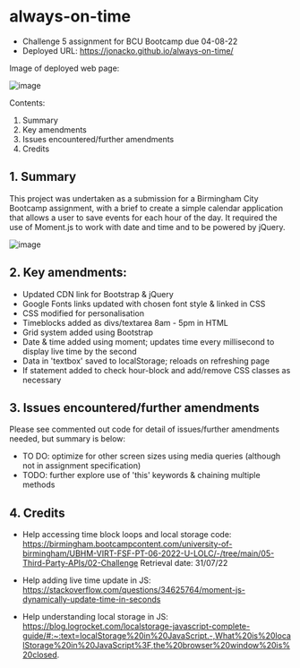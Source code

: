 # always-on-time
- Challenge 5 assignment for BCU Bootcamp due 04-08-22
- Deployed URL: https://jonacko.github.io/always-on-time/

Image of deployed web page:

![image](https://user-images.githubusercontent.com/106882755/182896029-e0dd0d19-a53e-4c14-88c2-059ae5f98f04.png)


Contents:

1. Summary
2. Key amendments
3. Issues encountered/further amendments
4. Credits

## 1. Summary

This project was undertaken as a submission for a Birmingham City Bootcamp assignment, with a brief to create a simple calendar application that allows a user to save events for each hour of the day. It required the use of Moment.js to work with date and time and to be powered by jQuery.

![image](https://user-images.githubusercontent.com/106882755/182896224-849d7b32-044b-490a-a890-b80457452e2c.png)


## 2. Key amendments:

- Updated CDN link for Bootstrap & jQuery
- Google Fonts links updated with chosen font style & linked in CSS
- CSS modified for personalisation
- Timeblocks added as divs/textarea 8am - 5pm in HTML
- Grid system added using Bootstrap
- Date & time added using moment; updates time every millisecond to display live time by the second
- Data in 'textbox' saved to localStorage; reloads on refreshing page
- If statement added to check hour-block and add/remove CSS classes as necessary


## 3. Issues encountered/further amendments

Please see commented out code for detail of issues/further amendments needed, but summary is below:

- TO DO: optimize for other screen sizes using media queries (although not in assignment specification)
- TODO: further explore use of 'this' keywords & chaining multiple methods

## 4. Credits
- Help accessing time block loops and local storage code: https://birmingham.bootcampcontent.com/university-of-birmingham/UBHM-VIRT-FSF-PT-06-2022-U-LOLC/-/tree/main/05-Third-Party-APIs/02-Challenge Retrieval date: 31/07/22 

- Help adding live time update in JS: https://stackoverflow.com/questions/34625764/moment-js-dynamically-update-time-in-seconds

- Help understanding local storage in JS: https://blog.logrocket.com/localstorage-javascript-complete-guide/#:~:text=localStorage%20in%20JavaScript.-,What%20is%20localStorage%20in%20JavaScript%3F,the%20browser%20window%20is%20closed.

